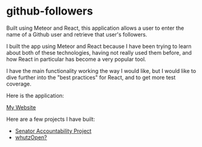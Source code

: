 # github-followers

Built using Meteor and React, this application allows a user to enter the name of a Github user and retrieve that user's followers.

I built the app using Meteor and React because I have been trying to learn about both of these technologies, having not really used them before, and how React in particular has become a very popular tool.

I have the main functionality working the way I would like, but I would like to dive further into the "best practices" for React, and to get more test coverage.

Here is the application: 

[My Website](http://www.andrewdpohl.com)

Here are a few projects I have built:  
* [Senator Accountability Project](https://senatoraccountability.herokuapp.com)
* [whutzOpen?](https://whutzopen.herokuapp.com)
